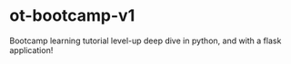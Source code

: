 # ot-bootcamp-v1
Bootcamp learning tutorial level-up deep dive in python, and with a flask application!
